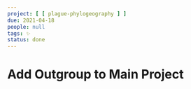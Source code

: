 ```yaml
---
project: [ [ plague-phylogeography ] ]
due: 2021-04-18
people: null
tags: ✨
status: done
---
```


# Add Outgroup to Main Project